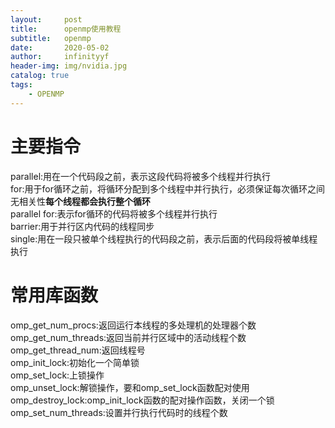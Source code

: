 ```yaml
---
layout:     post
title:      openmp使用教程
subtitle:   openmp
date:       2020-05-02
author:     infinityyf
header-img: img/nvidia.jpg
catalog: true
tags:
    - OPENMP
---
```


# 主要指令  
parallel:用在一个代码段之前，表示这段代码将被多个线程并行执行  
for:用于for循环之前，将循环分配到多个线程中并行执行，必须保证每次循环之间无相关性**每个线程都会执行整个循环**  
parallel for:表示for循环的代码将被多个线程并行执行  
barrier:用于并行区内代码的线程同步  
single:用在一段只被单个线程执行的代码段之前，表示后面的代码段将被单线程执行  

# 常用库函数  
omp_get_num_procs:返回运行本线程的多处理机的处理器个数  
omp_get_num_threads:返回当前并行区域中的活动线程个数  
omp_get_thread_num:返回线程号  
omp_init_lock:初始化一个简单锁  
omp_set_lock:上锁操作  
omp_unset_lock:解锁操作，要和omp_set_lock函数配对使用  
omp_destroy_lock:omp_init_lock函数的配对操作函数，关闭一个锁  
omp_set_num_threads:设置并行执行代码时的线程个数  
